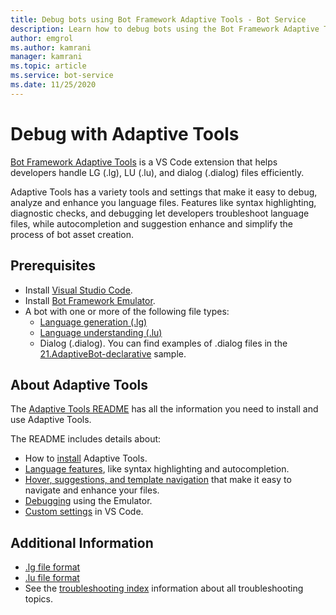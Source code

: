 ```yaml
---
title: Debug bots using Bot Framework Adaptive Tools - Bot Service
description: Learn how to debug bots using the Bot Framework Adaptive Tools Microsoft VS Code extension.
author: emgrol
ms.author: kamrani
manager: kamrani
ms.topic: article
ms.service: bot-service
ms.date: 11/25/2020
---
```


# Debug with Adaptive Tools

[Bot Framework Adaptive Tools](https://aka.ms/adaptive-tool) is a VS Code extension that helps developers handle LG (.lg), LU (.lu), and dialog (.dialog) files efficiently.

Adaptive Tools has a variety tools and settings that make it easy to debug, analyze and enhance you language files. Features like syntax highlighting, diagnostic checks, and debugging let developers troubleshoot language files, while autocompletion and suggestion enhance and simplify the process of bot asset creation.

## Prerequisites

- Install [Visual Studio Code](https://aka.ms/vscode-downloads).
- Install [Bot Framework Emulator](https://aka.ms/Emulator-wiki-getting-started).
- A bot with one or more of the following file types:
    - [Language generation (.lg)](file-format/bot-builder-lg-file-format.md)
    - [Language understanding (.lu)](file-format/bot-builder-lu-file-format.md)
    - Dialog (.dialog). You can find examples of .dialog files in the [21.AdaptiveBot-declarative](https://aka.ms/dotnet-21-adaptivebot-declarative-sample) sample.

## About Adaptive Tools

The [Adaptive Tools README](https://aka.ms/adaptive-tool-readme) has all the information you need to install and use Adaptive Tools.

The README includes details about:

- How to [install](https://aka.ms/adaptive-tool-readme#getting-started) Adaptive Tools.
- [Language features](https://aka.ms/adaptive-tool-readme#language-features), like syntax highlighting and autocompletion.
- [Hover, suggestions, and template navigation](https://aka.ms/adaptive-tool-#hover-suggestions-and-navigation) that make it easy to navigate and enhance your files.
- [Debugging](https://aka.ms/adaptive-tool-readme#debugging) using the Emulator.
- [Custom settings](https://aka.ms/adaptive-tool-readme#adaptive-tool-settings) in VS Code.

## Additional Information

- [.lg file format](file-format/bot-builder-lg-file-format.md)
- [.lu file format](file-format/bot-builder-lu-file-format.md)
- See the [troubleshooting index](bot-service-troubleshoot-index.md) information about all troubleshooting topics.

